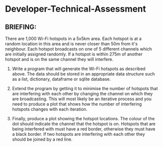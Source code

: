 # Developer-Technical-Assessment

## BRIEFING:
There are 1,000 Wi-Fi hotspots in a 5x5km area. Each hotspot is at a random location in this area and is never closer than 50m from it's neighbour. Each hotspot broadcasts on one of 5 different channels which are initially assigned randomly. If a hotspot is within 275m of another hotspot and is on the same channel they will interfere.

1. Write a program that will generate the Wi-Fi hotspots as described above. The data should be stored in an appropriate data structure such as a list, dictionary, dataframe or sqlite database.

2. Extend the program by getting it to minimise the number of hotspots that are interfering with each other by changing the channel on which they are broadcasting. This will most likely be an iterative process and you need to produce a plot that shows how the number of interfering hotspots changes with each iteration.

3. Finally, produce a plot showing the hotspot locations. The colour of the dot should indicate the channel that the hotspot is on. Hotspots that are being interfered with must have a red border, otherwise they must have a black border. If two hotspots are interfering with each other they should be joined by a red line.
